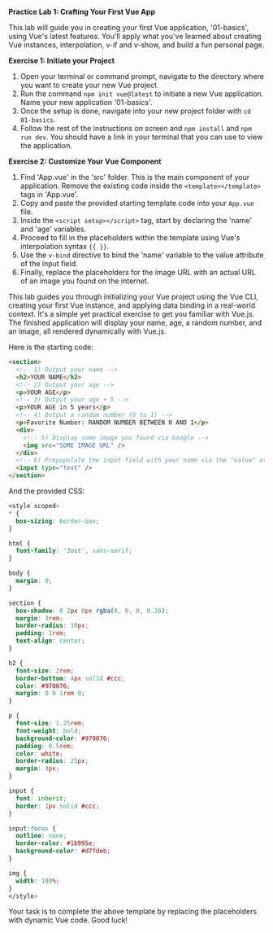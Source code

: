 **Practice Lab 1: Crafting Your First Vue App**

This lab will guide you in creating your first Vue application, '01-basics', using Vue's latest features. You'll apply what you've learned about creating Vue instances, interpolation, v-if and v-show, and build a fun personal page.

**Exercise 1: Initiate your Project**

1. Open your terminal or command prompt, navigate to the directory where you want to create your new Vue project. 
2. Run the command `npm init vue@latest` to initiate a new Vue application. Name your new application '01-basics'. 
3. Once the setup is done, navigate into your new project folder with `cd 01-basics`. 
4. Follow the rest of the instructions on screen and `npm install` and `npm run dev`. You should have a link in your terminal that you can use to view the application.

**Exercise 2: Customize Your Vue Component**

1. Find 'App.vue' in the 'src' folder. This is the main component of your application. Remove the existing code inside the `<template></template>` tags in 'App.vue'.
2. Copy and paste the provided starting template code into your `App.vue` file.
3. Inside the `<script setup></script>` tag, start by declaring the 'name' and 'age' variables.
4. Proceed to fill in the placeholders within the template using Vue's interpolation syntax `{{ }}`. 
5. Use the `v-bind` directive to bind the 'name' variable to the value attribute of the input field.
6. Finally, replace the placeholders for the image URL with an actual URL of an image you found on the internet.

This lab guides you through initializing your Vue project using the Vue CLI, creating your first Vue instance, and applying data binding in a real-world context. It's a simple yet practical exercise to get you familiar with Vue.js. The finished application will display your name, age, a random number, and an image, all rendered dynamically with Vue.js.

Here is the starting code:

```html
<section>
  <!-- 1) Output your name -->
  <h2>YOUR NAME</h2>
  <!-- 2) Output your age -->
  <p>YOUR AGE</p>
  <!-- 3) Output your age + 5 -->
  <p>YOUR AGE in 5 years</p>
  <!-- 4) Output a random number (0 to 1) -->
  <p>Favorite Number: RANDOM NUMBER BETWEEN 0 AND 1</p>
  <div>
    <!-- 5) Display some image you found via Google -->
    <img src="SOME IMAGE URL" />
  </div>
  <!-- 6) Prepopulate the input field with your name via the "value" attribute -->
  <input type="text" />
</section>
```

And the provided CSS:

```css
<style scoped>
* {
  box-sizing: border-box;
}

html {
  font-family: 'Jost', sans-serif;
}

body {
  margin: 0;
}

section {
  box-shadow: 0 2px 8px rgba(0, 0, 0, 0.26);
  margin: 3rem;
  border-radius: 10px;
  padding: 1rem;
  text-align: center;
}

h2 {
  font-size: 2rem;
  border-bottom: 4px solid #ccc;
  color: #970076;
  margin: 0 0 1rem 0;
}

p {
  font-size: 1.25rem;
  font-weight: bold;
  background-color: #970076;
  padding: 0.5rem;
  color: white;
  border-radius: 25px;
  margin: 4px;
}

input {
  font: inherit;
  border: 1px solid #ccc;
}

input:focus {
  outline: none;
  border-color: #1b995e;
  background-color: #d7fdeb;
}

img {
  width: 100%;
}
</style>
```

Your task is to complete the above template by replacing the placeholders with dynamic Vue code. Good luck!